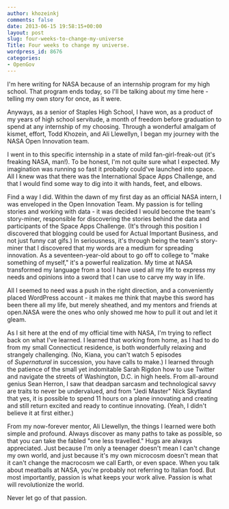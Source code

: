 ```yaml
---
author: khozeinkj
comments: false
date: 2013-06-15 19:58:15+00:00
layout: post
slug: four-weeks-to-change-my-universe
Title: Four weeks to change my universe.
wordpress_id: 8676
categories:
- OpenGov
---
```


I'm here writing for NASA because of an internship program for my high school. That program ends today, so I'll be talking about my time here - telling my own story for once, as it were.

Anyways, as a senior of Staples High School, I have won, as a product of my years of high school servitude, a month of freedom before graduation to spend at any internship of my choosing. Through a wonderful amalgam of kismet, effort, Todd Khozein, and Ali Llewellyn, I began my journey with the NASA Open Innovation team.

I went in to this specific internship in a state of mild fan-girl-freak-out (it's freaking NASA, man!). To be honest, I'm not quite sure what I expected. My imagination was running so fast it probably could've launched into space. All I knew was that there was the International Space Apps Challenge, and that I would find some way to dig into it with hands, feet, and elbows.

Find a way I did. Within the dawn of my first day as an official NASA intern, I was enveloped in the Open Innovation Team. My passion is for telling stories and working with data - it was decided I would become the team's story-miner, responsible for discovering the stories behind the data and participants of the Space Apps Challenge. (It's through this position I discovered that blogging could be used for Actual Important Business, and not just funny cat gifs.) In seriousness, it's through being the team's story-miner that I discovered that my words are a medium for spreading innovation. As a seventeen-year-old about to go off to college to "make something of myself," it's a powerful realization. My time at NASA transformed my language from a tool I have used all my life to express my needs and opinions into a sword that I can use to carve my way in life.

All I seemed to need was a push in the right direction, and a conveniently placed WordPress account - it makes me think that maybe this sword has been there all my life, but merely sheathed, and my mentors and friends at open.NASA were the ones who only showed me how to pull it out and let it gleam.

As I sit here at the end of my official time with NASA, I'm trying to reflect back on what I've learned. I learned that working from home, as I had to do from my small Connecticut residence, is both wonderfully relaxing and strangely challenging. (No, Kiana, you can't watch 5 episodes of _Supernatural_ in succession, you have calls to make.) I learned through the patience of the small yet indomitable Sarah Rigdon how to use Twitter and navigate the streets of Washington, D.C. in high heels. From all-around genius Sean Herron, I saw that deadpan sarcasm and technological savvy are traits to never be undervalued, and from "Jedi Master" Nick Skytland that yes, it is possible to spend 11 hours on a plane innovating and creating and still return excited and ready to continue innovating. (Yeah, I didn't believe it at first either.)

From my now-forever mentor, Ali Llewellyn, the things I learned were both simple and profound. Always discover as many paths to take as possible, so that you can take the fabled "one less travelled." Hugs are always appreciated. Just because I'm only a teenager doesn't mean I can't change my own world, and just because it's my own microcosm doesn't mean that it can't change the macrocosm we call Earth, or even space. When you talk about meatballs at NASA, you're probably not referring to Italian food. But most importantly, passion is what keeps your work alive. Passion is what will revolutionize the world.

Never let go of that passion.
